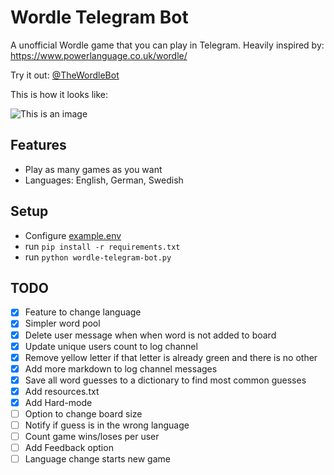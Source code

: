 # Wordle Telegram Bot
A unofficial Wordle game that you can play in Telegram.
Heavily inspired by: https://www.powerlanguage.co.uk/wordle/

Try it out: [@TheWordleBot](https://www.t.me/TheWordleBot)

This is how it looks like:

![This is an image](https://github.com/valenbar/wordle-telegram-bot/blob/main/assets/sample-output.png?raw=true)

## Features
- Play as many games as you want
- Languages: English, German, Swedish

## Setup

- Configure [example.env](https://github.com/valenbar/wordle-telegram-bot/blob/main/example.env)
- run `pip install -r requirements.txt`
- run `python wordle-telegram-bot.py`

## TODO

- [x] Feature to change language
- [x] Simpler word pool
- [x] Delete user message when when word is not added to board
- [x] Update unique users count to log channel
- [x] Remove yellow letter if that letter is already green and there is no other
- [x] Add more markdown to log channel messages
- [x] Save all word guesses to a dictionary to find most common guesses
- [x] Add resources.txt
- [x] Add Hard-mode
- [ ] Option to change board size
- [ ] Notify if guess is in the wrong language
- [ ] Count game wins/loses per user
- [ ] Add Feedback option
- [ ] Language change starts new game

